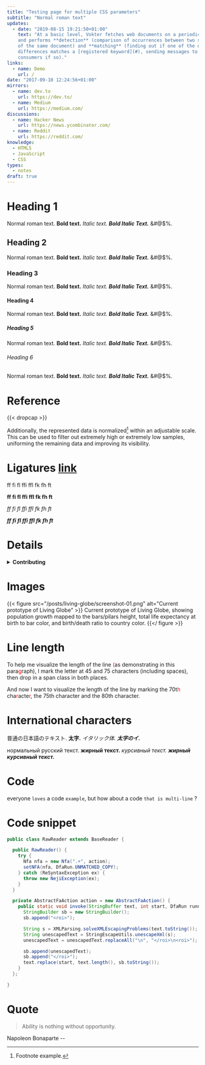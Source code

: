 ```yaml
---
title: "Testing page for multiple CSS parameters"
subtitle: "Normal roman text"
updates:
  - date: "2019-08-15 19:21:50+01:00"
    text: "At a basic level, Vokter fetches web documents on a periodic basis
    and performs **detection** (comparison of occurrences between two snapshots
    of the same document) and **matching** (finding out if one of the detected
    differences matches a [registered keyword](#), sending messages to attached
    consumers if so)."
links:
  - name: Demo
    url: /
date: "2017-09-10 12:24:56+01:00"
mirrors:
  - name: dev.to
    url: https://dev.to/
  - name: Medium
    url: https://medium.com/
discussions:
  - name: Hacker News
    url: https://news.ycombinator.com/
  - name: Reddit
    url: https://reddit.com/
knowledge:
  - HTML5
  - JavaScript
  - CSS
types:
  - notes
draft: true
---
```


# Heading 1

Normal roman text. __Bold text.__ _Italic text._ **_Bold Italic Text._** &#@$%.

## Heading 2

Normal roman text. __Bold text.__ _Italic text._ **_Bold Italic Text._** &#@$%.

### Heading 3

Normal roman text. __Bold text.__ _Italic text._ **_Bold Italic Text._** &#@$%.

#### Heading 4

Normal roman text. __Bold text.__ _Italic text._ **_Bold Italic Text._** &#@$%.

##### Heading 5

Normal roman text. __Bold text.__ _Italic text._ **_Bold Italic Text._** &#@$%.

###### Heading 6

Normal roman text. __Bold text.__ _Italic text._ **_Bold Italic Text._** &#@$%.


# Reference

{{< dropcap >}}

Additionally, the represented data is normalized[^test] within an adjustable
scale. This can be used to filter out extremely high or extremely low samples,
uniforming the remaining data and improving its visibility.

[^test]: Footnote example.


# Ligatures [link](https://www.edduarte.com)

ff fi fl ffi ffl fk fh ft

__ff fi fl ffi ffl fk fh ft__

_ff fi fl ffi ffl fk fh ft_

**_ff fi fl ffi ffl fk fh ft_**


# Details

<details>
  <summary><strong>Contributing</strong></summary>
  <div>
    <p>Pull requests and stars are always welcome.</p>
    <details>
      <summary><strong>Inner 1</strong></summary>
      <div>
        <p>For bugs and feature requests, <a href="/jonschlinkert/gulp-htmlmin/issues/new">please create an issue</a>.</p>
      </div>
    </details>
    <details>
      <summary><strong>Inner 2</strong></summary>
      <div>
      <p>Don't forget to like and subscribe!</p>
        <details>
          <summary><strong>Inner-Inner 1</strong></summary>
          <div>
            <p>I didn't :angryface:</p>
          </div>
        </details>
      </div>
    </details>
  </div>
</details>


# Images

{{< figure
  src="/posts/living-globe/screenshot-01.png"
  alt="Current prototype of Living Globe" >}}
Current prototype of Living Globe, showing population growth mapped to the
bars/pilars height, total life expectancy at birth to bar color, and birth/death
ratio to country color.
{{</ figure >}}

# Line length

To help me visualize the length of the line <span style="color:red;">(</span>as
demonstrating in this para<span style="color:red;">g</span>raph), I mark the
letter at 45 and 75 characters (including spaces), then drop in a span class in
both places.

And now I want to visualize the length of the line by marking the 70t<span
style="color:red;">h</span> cha<span style="color:red;">r</span>acte<span
style="color:red;">r</span>, the 75th character and the 80th character.

# International characters

普通の日本語のテキスト. __太字.__ _イタリック体._ **_太字のイ._**

нормальный русский текст. __жирный текст.__ _курсивный текст._
**_жирный курсивный текст._**

# Code

everyone ``loves`` a code ``example``, but how about a code ``that is
multi-line`` ?

# Code snippet

```java
public class RawReader extends BaseReader {

  public RawReader() {
    try {
      Nfa nfa = new Nfa(".+", action);
      setNFA(nfa, DfaRun.UNMATCHED_COPY);
    } catch (ReSyntaxException ex) {
      throw new NejiException(ex);
    }
  }

  private AbstractFaAction action = new AbstractFaAction() {
    public static void invoke(StringBuffer text, int start, DfaRun runner) {
      StringBuilder sb = new StringBuilder();
      sb.append("<roi>");

      String s = XMLParsing.solveXMLEscapingProblems(text.toString());
      String unescapedText = StringEscapeUtils.unescapeXml(s);
      unescapedText = unescapedText.replaceAll("\n", "</roi>\n<roi>");

      sb.append(unescapedText);
      sb.append("</roi>");
      text.replace(start, text.length(), sb.toString());
    }
  };

}
```

# Quote

> Ability is nothing without opportunity.

Napoleon Bonaparte --
